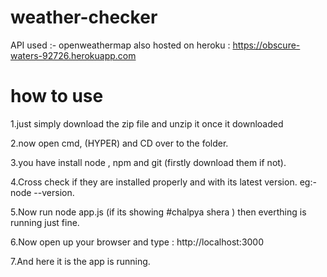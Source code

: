 # weather-checker
API used :- openweathermap 
also hosted on heroku :  https://obscure-waters-92726.herokuapp.com

<h1>how to use </h1>
<p>1.just simply download the zip file and unzip it once it downloaded </p>
<p>2.now open cmd, (HYPER)  and CD over to the folder.</p>
<p>3.you have install node , npm and git (firstly download them if not).</p>
<p>4.Cross check if they are installed properly and with its latest version. eg:-  node --version.</p>
<p>5.Now run node app.js (if its showing #chalpya shera ) then everthing is running just fine.</p>
<p>6.Now open up your browser and type :  http://localhost:3000  </p>
<p>7.And here it is the app is running.</p>
